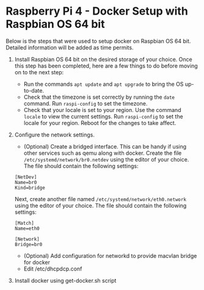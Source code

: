 # Raspberry Pi 4 - Docker Setup with Raspbian OS 64 bit

Below is the steps that were used to setup docker on Raspbian OS 64 bit. Detailed information will be added as time permits.

1. Install Raspbian OS 64 bit on the desired storage of your choice. Once this step has been completed, here are a few things to do before moving on to the next step:
   - Run the commands `apt update` and `apt upgrade` to bring the OS up-to-date.
   - Check that the timezone is set correctly by running the `date` command. Run `raspi-config` to set the timezone.
   - Check that your locale is set to your region. Use the command `locale` to view the current settings. Run `raspi-config` to set the locale for your region. Reboot for the changes to take affect.
2. Configure the network settings.
   - (Optional) Create a bridged interface. This can be handy if using other services such as qemu along with docker. Create the file `/etc/systemd/network/br0.netdev` using the editor of your choice. The file should contain the following settings:
   ```
   [NetDev]
   Name=br0
   Kind=bridge
   ```
   Next, create another file named `/etc/systemd/network/eth0.network` using the editor of your choice. The file should contain the following settings:
   ```
   [Match]
   Name=eth0

   [Network]
   Bridge=br0
   ```
   - (Optional) Add configuration for networkd to provide macvlan bridge for docker
   - Edit /etc/dhcpdcp.conf

3. Install docker using get-docker.sh script
